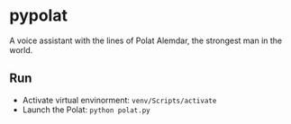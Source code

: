 # pypolat
A voice assistant with the lines of Polat Alemdar, the strongest man in the world. 

## Run
- Activate virtual envinorment: `venv/Scripts/activate` 
- Launch the Polat: `python polat.py`
